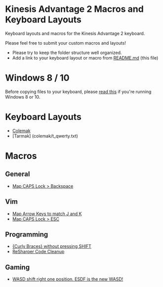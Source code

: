 # Kinesis Advantage 2 Macros and Keyboard Layouts
Keyboard layouts and macros for the Kinesis Advantage 2 keyboard.

Please feel free to submit your custom macros and layouts!
- Please try to keep the folder structure well organized.
- Add a link to your keyboard layout or macro from [README.md](README.md) (this file)

# Windows 8 / 10
Before copying files to your keyboard, please [read this](windows.md) if you're running Windows 8 or 10.

# Keyboard Layouts
- [Colemak](colemak/c_qwerty.txt)
- [Tarmak] (colemak/t_qwerty.txt)

# Macros
## General
- [Map CAPS Lock > Backspace](productivity/general/caps-backspace.txt)

## Vim
- [Map Arrow Keys to match J and K](productivity/vim/vim.txt)
- [Map CAPS Lock > ESC](productivity/vim/vim.txt)

## Programming
- [{Curly Braces} without pressing SHIFT](productivity/programming/curly_brace_no_shift.txt)
- [ReSharper Code Cleanup](productivity/programming/resharper.txt)

## Gaming
  - [WASD shift right one position. ESDF is the new WASD!](games/g_qwerty.txt)
